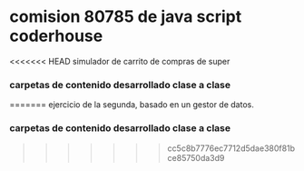 # comision 80785 de java script coderhouse
<<<<<<< HEAD
simulador de carrito de compras de super
###  carpetas de contenido desarrollado clase a clase
=======
ejercicio de la segunda, basado en un gestor de datos.
###  carpetas de contenido desarrollado clase a clase
>>>>>>> cc5c8b7776ec7712d5dae380f81bce85750da3d9
